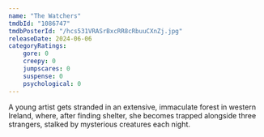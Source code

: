 ```yaml
---
name: "The Watchers"
tmdbId: "1086747"
tmdbPosterId: "/hcs531VRASrBxcRR8cRbuuCXnZj.jpg"
releaseDate: 2024-06-06
categoryRatings:
    gore: 0
    creepy: 0
    jumpscares: 0
    suspense: 0
    psychological: 0
---
```

A young artist gets stranded in an extensive, immaculate forest in western Ireland, where, after finding shelter, she becomes trapped alongside three strangers, stalked by mysterious creatures each night.
